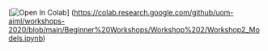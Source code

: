 [![Open In Colab](https://colab.research.google.com/assets/colab-badge.svg)]
(https://colab.research.google.com/github/uom-aiml/workshops-2020/blob/main/Beginner%20Workshops/Workshop%202/Workshop2_Models.ipynb)
